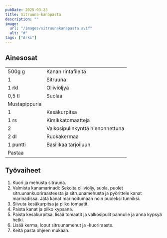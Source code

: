 ```yaml
---
pubDate: 2025-03-23
title: Sitruuna-kanapasta
description: ""
image:
  url: "/images/sitruunakanapasta.avif"
  alt: "#"
tags: ["Arki"]
---
```


## Ainesosat
|||
---|---
500g g|Kanan rintafileitä
1|Sitruuna
1 rkl|Oliiviöljyä
0,5 tl|Suolaa
|Mustapippuria
1|Kesäkurpitsa
1 rs|Kirsikkatomaatteja
2|Valkosipulinkynttä hienonnettuna
2 dl|Ruokakermaa
1 puntti|Basilikaa tarjoiluun
|Pastaa

## Työvaiheet
1. Kuori ja mehusta sitruuna.
2. Valmista kanamarinadi: Sekoita oliiviöljy, suola, puolet sitruunankuoriraasteesta ja sitruunamehusta ja pyörittele kanat marinadissa. Jätä kanat marinoitumaan noin puoleksi tunniksi.
3. Siivuta kesäkurpitsa ja pilko tomaatit. 
4. Paista kanat ja pilko kypsänä.
5. Paista kesäkurpitsa, lisää tomaatit ja valkosipulit pannulle ja anna kypsyä hetki.
6. Lisää kerma, loput sitruunamehut ja -kuoriraaste.
7. Keitä pasta ohjeen mukaan.
